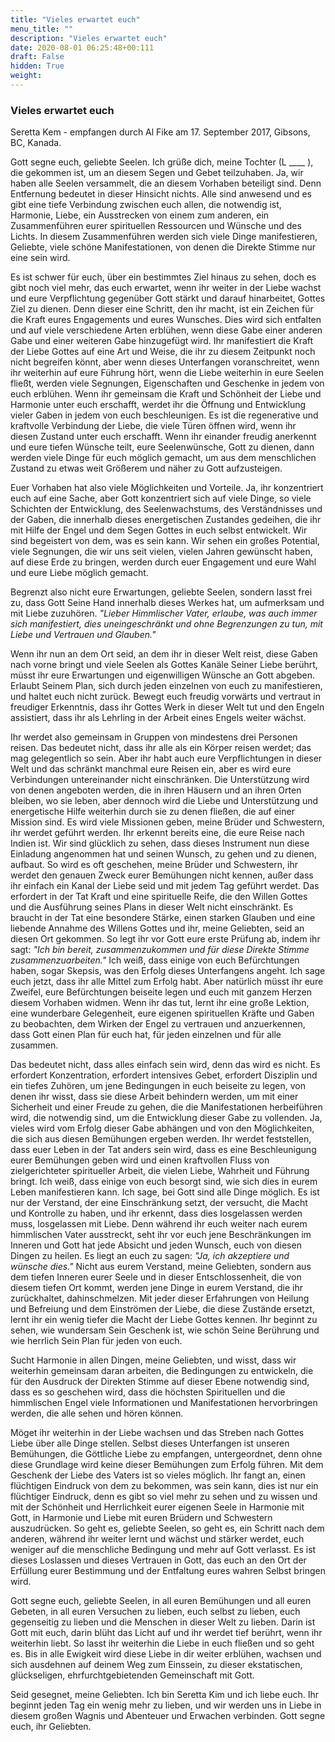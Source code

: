 ```yaml
---
title: "Vieles erwartet euch"
menu_title: ""
description: "Vieles erwartet euch"
date: 2020-08-01 06:25:48+00:111
draft: False
hidden: True
weight:
---
```

### Vieles erwartet euch

Seretta Kem - empfangen durch Al Fike am 17. September 2017, Gibsons, BC, Kanada.

Gott segne euch, geliebte Seelen. Ich grüße dich, meine Tochter (L ____ ), die gekommen ist, um an diesem Segen und Gebet teilzuhaben. Ja, wir haben alle Seelen versammelt, die an diesem Vorhaben beteiligt sind. Denn Entfernung bedeutet in dieser Hinsicht nichts. Alle sind anwesend und es gibt eine tiefe Verbindung zwischen euch allen, die notwendig ist, Harmonie, Liebe, ein Ausstrecken von einem zum anderen, ein Zusammenführen eurer spirituellen Ressourcen und Wünsche und des Lichts. In diesem Zusammenführen werden sich viele Dinge manifestieren, Geliebte, viele schöne Manifestationen, von denen die Direkte Stimme nur eine sein wird.

Es ist schwer für euch, über ein bestimmtes Ziel hinaus zu sehen, doch es gibt noch viel mehr, das euch erwartet, wenn ihr weiter in der Liebe wachst und eure Verpflichtung gegenüber Gott stärkt und darauf hinarbeitet, Gottes Ziel zu dienen. Denn dieser eine Schritt, den ihr macht, ist ein Zeichen für die Kraft eures Engagements und eures Wunsches. Dies wird sich entfalten und auf viele verschiedene Arten erblühen, wenn diese Gabe einer anderen Gabe und einer weiteren Gabe hinzugefügt wird. Ihr manifestiert die Kraft der Liebe Gottes auf eine Art und Weise, die ihr zu diesem Zeitpunkt noch nicht begreifen könnt, aber wenn dieses Unterfangen voranschreitet, wenn ihr weiterhin auf eure Führung hört, wenn die Liebe weiterhin in eure Seelen fließt, werden viele Segnungen, Eigenschaften und Geschenke in jedem von euch erblühen. Wenn ihr gemeinsam die Kraft und Schönheit der Liebe und Harmonie unter euch erschafft, werdet ihr die Öffnung und Entwicklung vieler Gaben in jedem von euch beschleunigen. Es ist die regenerative und kraftvolle Verbindung der Liebe, die viele Türen öffnen wird, wenn ihr diesen Zustand unter euch erschafft. Wenn ihr einander freudig anerkennt und eure tiefen Wünsche teilt, eure Seelenwünsche, Gott zu dienen, dann werden viele Dinge für euch möglich gemacht, um aus dem menschlichen Zustand zu etwas weit Größerem und näher zu Gott aufzusteigen.

Euer Vorhaben hat also viele Möglichkeiten und Vorteile. Ja, ihr konzentriert euch auf eine Sache, aber Gott konzentriert sich auf viele Dinge, so viele Schichten der Entwicklung, des Seelenwachstums, des Verständnisses und der Gaben, die innerhalb dieses energetischen Zustandes gedeihen, die ihr mit Hilfe der Engel und dem Segen Gottes in euch selbst entwickelt. Wir sind begeistert von dem, was es sein kann. Wir sehen ein großes Potential, viele Segnungen, die wir uns seit vielen, vielen Jahren gewünscht haben, auf diese Erde zu bringen, werden durch euer Engagement und eure Wahl und eure Liebe möglich gemacht.

Begrenzt also nicht eure Erwartungen, geliebte Seelen, sondern lasst frei zu, dass Gott Seine Hand innerhalb dieses Werkes hat, um aufmerksam und mit Liebe zuzuhören. *"Lieber Himmlischer Vater, erlaube, was auch immer sich manifestiert, dies uneingeschränkt und ohne Begrenzungen zu tun, mit Liebe und Vertrauen und Glauben."*

Wenn ihr nun an dem Ort seid, an dem ihr in dieser Welt reist, diese Gaben nach vorne bringt und viele Seelen als Gottes Kanäle Seiner Liebe berührt, müsst ihr eure Erwartungen und eigenwilligen Wünsche an Gott abgeben. Erlaubt Seinem Plan, sich durch jeden einzelnen von euch zu manifestieren, und haltet euch nicht zurück. Bewegt euch freudig vorwärts und vertraut in freudiger Erkenntnis, dass ihr Gottes Werk in dieser Welt tut und den Engeln assistiert, dass ihr als Lehrling in der Arbeit eines Engels weiter wächst.

Ihr werdet also gemeinsam in Gruppen von mindestens drei Personen reisen. Das bedeutet nicht, dass ihr alle als ein Körper reisen werdet; das mag gelegentlich so sein. Aber ihr habt auch eure Verpflichtungen in dieser Welt und das schränkt manchmal eure Reisen ein, aber es wird eure Verbindungen untereinander nicht einschränken. Die Unterstützung wird von denen angeboten werden, die in ihren Häusern und an ihren Orten bleiben, wo sie leben, aber dennoch wird die Liebe und Unterstützung und energetische Hilfe weiterhin durch sie zu denen fließen, die auf einer Mission sind. Es wird viele Missionen geben, meine Brüder und Schwestern, ihr werdet geführt werden. Ihr erkennt bereits eine, die eure Reise nach Indien ist. Wir sind glücklich zu sehen, dass dieses Instrument nun diese Einladung angenommen hat und seinen Wunsch, zu gehen und zu dienen, aufbaut. So wird es oft geschehen, meine Brüder und Schwestern, ihr werdet den genauen Zweck eurer Bemühungen nicht kennen, außer dass ihr einfach ein Kanal der Liebe seid und mit jedem Tag geführt werdet. Das erfordert in der Tat Kraft und eine spirituelle Reife, die den Willen Gottes und die Ausführung seines Plans in dieser Welt nicht einschränkt. Es braucht in der Tat eine besondere Stärke, einen starken Glauben und eine liebende Annahme des Willens Gottes und ihr, meine Geliebten, seid an diesen Ort gekommen. So legt ihr vor Gott eure erste Prüfung ab, indem ihr sagt: *"Ich bin bereit, zusammenzukommen und für diese Direkte Stimme zusammenzuarbeiten."* Ich weiß, dass einige von euch Befürchtungen haben, sogar Skepsis, was den Erfolg dieses Unterfangens angeht. Ich sage euch jetzt, dass ihr alle Mittel zum Erfolg habt. Aber natürlich müsst ihr eure Zweifel, eure Befürchtungen beiseite legen und euch mit ganzem Herzen diesem Vorhaben widmen. Wenn ihr das tut, lernt ihr eine große Lektion, eine wunderbare Gelegenheit, eure eigenen spirituellen Kräfte und Gaben zu beobachten, dem Wirken der Engel zu vertrauen und anzuerkennen, dass Gott einen Plan für euch hat, für jeden einzelnen und für alle zusammen.

Das bedeutet nicht, dass alles einfach sein wird, denn das wird es nicht. Es erfordert Konzentration, erfordert intensives Gebet, erfordert Disziplin und ein tiefes Zuhören, um jene Bedingungen in euch beiseite zu legen, von denen ihr wisst, dass sie diese Arbeit behindern werden, um mit einer Sicherheit und einer Freude zu gehen, die die Manifestationen herbeiführen wird, die notwendig sind, um die Entwicklung dieser Gabe zu vollenden. Ja, vieles wird vom Erfolg dieser Gabe abhängen und von den Möglichkeiten, die sich aus diesen Bemühungen ergeben werden. Ihr werdet feststellen, dass euer Leben in der Tat anders sein wird, dass es eine Beschleunigung eurer Bemühungen geben wird und einen kraftvollen Fluss von zielgerichteter spiritueller Arbeit, die vielen Liebe, Wahrheit und Führung bringt. Ich weiß, dass einige von euch besorgt sind, wie sich dies in eurem Leben manifestieren kann. Ich sage, bei Gott sind alle Dinge möglich. Es ist nur der Verstand, der eine Einschränkung setzt, der versucht, die Macht und Kontrolle zu haben, und ihr erkennt, dass dies losgelassen werden muss, losgelassen mit Liebe. Denn während ihr euch weiter nach eurem himmlischen Vater ausstreckt, seht ihr vor euch jene Beschränkungen im Inneren und Gott hat jede Absicht und jeden Wunsch, euch von diesen Dingen zu heilen. Es liegt an euch zu sagen: *"Ja, ich akzeptiere und wünsche dies."* Nicht aus eurem Verstand, meine Geliebten, sondern aus dem tiefen Inneren eurer Seele und in dieser Entschlossenheit, die von diesem tiefen Ort kommt, werden jene Dinge in eurem Verstand, die ihr zurückhaltet, dahinschmelzen. Mit jeder dieser Erfahrungen von Heilung und Befreiung und dem Einströmen der Liebe, die diese Zustände ersetzt, lernt ihr ein wenig tiefer die Macht der Liebe Gottes kennen. Ihr beginnt zu sehen, wie wundersam Sein Geschenk ist, wie schön Seine Berührung und wie herrlich Sein Plan für jeden von euch.

Sucht Harmonie in allen Dingen, meine Geliebten, und wisst, dass wir weiterhin gemeinsam daran arbeiten, die Bedingungen zu entwickeln, die für den Ausdruck der Direkten Stimme auf dieser Ebene notwendig sind, dass es so geschehen wird, dass die höchsten Spirituellen und die himmlischen Engel viele Informationen und Manifestationen hervorbringen werden, die alle sehen und hören können.

Möget ihr weiterhin in der Liebe wachsen und das Streben nach Gottes Liebe über alle Dinge stellen. Selbst dieses Unterfangen ist unseren Bemühungen, die Göttliche Liebe zu empfangen, untergeordnet, denn ohne diese Grundlage wird keine dieser Bemühungen zum Erfolg führen. Mit dem Geschenk der Liebe des Vaters ist so vieles möglich. Ihr fangt an, einen flüchtigen Eindruck von dem zu bekommen, was sein kann, dies ist nur ein flüchtiger Eindruck, denn es gibt so viel mehr zu sehen und zu wissen und mit der Schönheit und Herrlichkeit eurer eigenen Seele in Harmonie mit Gott, in Harmonie und Liebe mit euren Brüdern und Schwestern auszudrücken. So geht es, geliebte Seelen, so geht es, ein Schritt nach dem anderen, während ihr weiter lernt und wächst und stärker werdet, euch weniger auf die menschliche Bedingung und mehr auf Gott verlasst. Es ist dieses Loslassen und dieses Vertrauen in Gott, das euch an den Ort der Erfüllung eurer Bestimmung und der Entfaltung eures wahren Selbst bringen wird.

Gott segne euch, geliebte Seelen, in all euren Bemühungen und all euren Gebeten, in all euren Versuchen zu lieben, euch selbst zu lieben, euch gegenseitig zu lieben und die Menschen in dieser Welt zu lieben. Darin ist Gott mit euch, darin blüht das Licht auf und ihr werdet tief berührt, wenn ihr weiterhin liebt. So lasst ihr weiterhin die Liebe in euch fließen und so geht es. Bis in alle Ewigkeit wird diese Liebe in dir weiter erblühen, wachsen und sich ausdehnen auf deinem Weg zum Einssein, zu dieser ekstatischen, glückseligen, ehrfurchtgebietenden Gemeinschaft mit Gott.

Seid gesegnet, meine Geliebten. Ich bin Seretta Kim und ich liebe euch. Ihr beginnt jeden Tag ein wenig mehr zu lieben, und wir werden uns in Liebe in diesem großen Wagnis und Abenteuer und Erwachen verbinden. Gott segne euch, ihr Geliebten.
